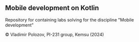 ## Mobile development on Kotlin

Repository for containing labs solving for the discipline "Mobile development"

© Vladimir Polozov, PI-231 group, Kemsu (2024)
